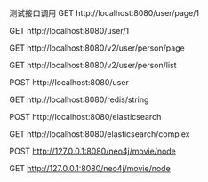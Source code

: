 测试接口调用
GET http://localhost:8080/user/page/1

GET http://localhost:8080/user/1

GET http://localhost:8080/v2/user/person/page

GET http://localhost:8080/v2/user/person/list

POST http://localhost:8080/user

GET http://localhost:8080/redis/string

POST http://localhost:8080/elasticsearch

GET http://localhost:8080/elasticsearch/complex

POST http://127.0.0.1:8080/neo4j/movie/node

GET http://127.0.0.1:8080/neo4j/movie/node